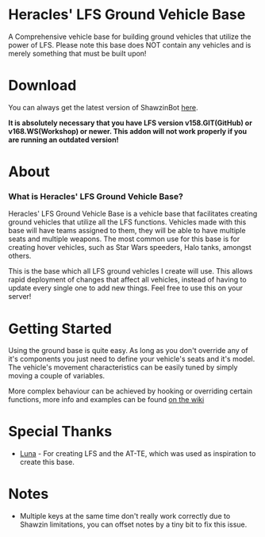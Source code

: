 # Heracles' LFS Ground Vehicle Base
A Comprehensive vehicle base for building ground vehicles that utilize the power of LFS.
Please note this base does NOT contain any vehicles and is merely something that must be built upon!

# Download
You can always get the latest version of ShawzinBot [here](https://github.com/ianespana/lfs_ground_base/releases/latest).

**It is absolutely necessary that you have LFS version v158.GIT(GitHub) or v168.WS(Workshop) or newer. This addon will not work properly if you are running an outdated version!**

# About

### What is Heracles' LFS Ground Vehicle Base?

Heracles' LFS Ground Vehicle Base is a vehicle base that facilitates creating ground vehicles that utilize all the LFS functions. Vehicles made with this base will have teams assigned to them, they will be able to have multiple seats and multiple weapons.
The most common use for this base is for creating hover vehicles, such as Star Wars speeders, Halo tanks, amongst others.

This is the base which all LFS ground vehicles I create will use. This allows rapid deployment of changes that affect all vehicles, instead of having to update every single one to add new things.
Feel free to use this on your server!

# Getting Started
Using the ground base is quite easy. As long as you don't override any of it's components you just need to define your vehicle's seats and it's model.
The vehicle's movement characteristics can be easily tuned by simply moving a couple of variables.

More complex behaviour can be achieved by hooking or overriding certain functions, more info and examples can be found [on the wiki](https://github.com/ianespana/lfs_ground_base/wiki)

# Special Thanks
* [Luna](url=https://steamcommunity.com/profiles/76561197995010235) - For creating LFS and the AT-TE, which was used as inspiration to create this base.

# Notes
* Multiple keys at the same time don't really work correctly due to Shawzin limitations, you can offset notes by a tiny bit to fix this issue.
